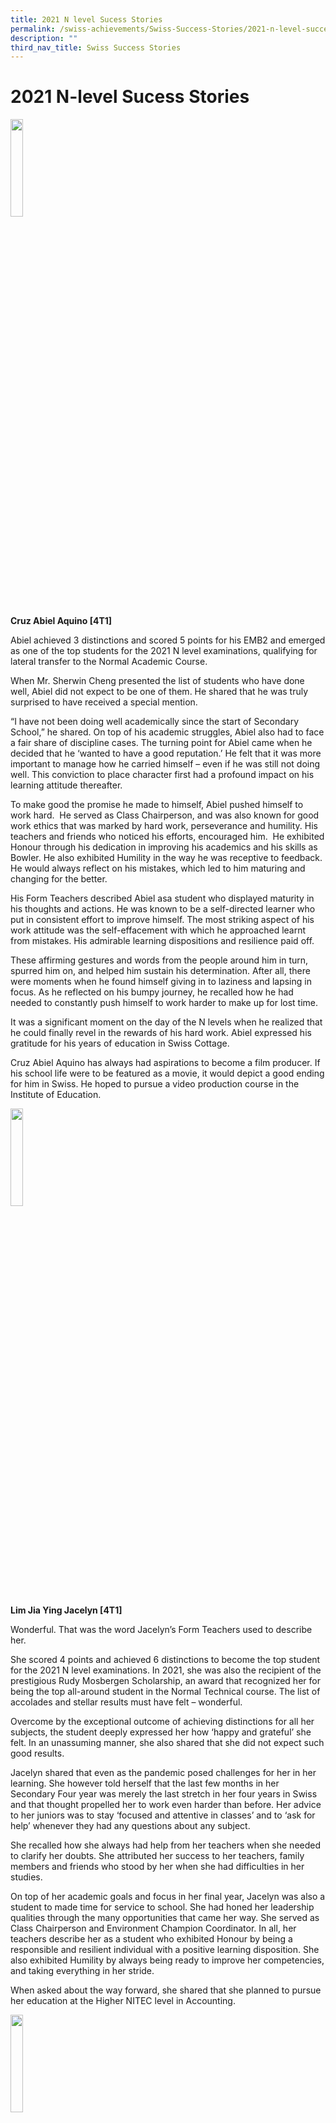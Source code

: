 ```yaml
---
title: 2021 N level Sucess Stories
permalink: /swiss-achievements/Swiss-Success-Stories/2021-n-level-success-stories/
description: ""
third_nav_title: Swiss Success Stories
---
```


# 2021 N-level Sucess Stories

<img src="/images/Swiss%20Achievements/Swiss%20Success%20Stories/2021%20N%20Level%20Sucess%20Stories/Cruz-Abiel-Aquino-4T1.jpg" style="width:20%;float:left"><br clear="left">

**Cruz Abiel Aquino \[4T1\]**

Abiel achieved 3 distinctions and scored 5 points for his EMB2 and emerged as one of the top students for the 2021 N level examinations, qualifying for lateral transfer to the Normal Academic Course.

When Mr. Sherwin Cheng presented the list of students who have done well, Abiel did not expect to be one of them. He shared that he was truly surprised to have received a special mention.

“I have not been doing well academically since the start of Secondary School,” he shared. On top of his academic struggles, Abiel also had to face a fair share of discipline cases. The turning point for Abiel came when he decided that he ‘wanted to have a good reputation.’ He felt that it was more important to manage how he carried himself – even if he was still not doing well. This conviction to place character first had a profound impact on his learning attitude thereafter.

To make good the promise he made to himself, Abiel pushed himself to work hard.  He served as Class Chairperson, and was also known for good work ethics that was marked by hard work, perseverance and humility. His teachers and friends who noticed his efforts, encouraged him.  He exhibited Honour through his dedication in improving his academics and his skills as Bowler. He also exhibited Humility in the way he was receptive to feedback. He would always reflect on his mistakes, which led to him maturing and changing for the better.

His Form Teachers described Abiel asa student who displayed maturity in his thoughts and actions. He was known to be a self-directed learner who put in consistent effort to improve himself. The most striking aspect of his work attitude was the self-effacement with which he approached learnt from mistakes. His admirable learning dispositions and resilience paid off.

These affirming gestures and words from the people around him in turn, spurred him on, and helped him sustain his determination. After all, there were moments when he found himself giving in to laziness and lapsing in focus. As he reflected on his bumpy journey, he recalled how he had needed to constantly push himself to work harder to make up for lost time.

It was a significant moment on the day of the N levels when he realized that he could finally revel in the rewards of his hard work. Abiel expressed his gratitude for his years of education in Swiss Cottage.

Cruz Abiel Aquino has always had aspirations to become a film producer. If his school life were to be featured as a movie, it would depict a good ending for him in Swiss. He hoped to pursue a video production course in the Institute of Education.

<img src="/images/Swiss%20Achievements/Swiss%20Success%20Stories/2021%20N%20Level%20Sucess%20Stories/Lim-Jia-Ying-Jacelyn-4T1.jpg" style="width:20%;float:left"><br clear="left">

**Lim Jia Ying Jacelyn \[4T1\]**

Wonderful. That was the word Jacelyn’s Form Teachers used to describe her.  

She scored 4 points and achieved 6 distinctions to become the top student for the 2021 N level examinations. In 2021, she was also the recipient of the prestigious Rudy Mosbergen Scholarship, an award that recognized her for being the top all-around student in the Normal Technical course. The list of accolades and stellar results must have felt – wonderful.

Overcome by the exceptional outcome of achieving distinctions for all her subjects, the student deeply expressed her how ‘happy and grateful’ she felt. In an unassuming manner, she also shared that she did not expect such good results.

Jacelyn shared that even as the pandemic posed challenges for her in her learning. She however told herself that the last few months in her Secondary Four year was merely the last stretch in her four years in Swiss and that thought propelled her to work even harder than before. Her advice to her juniors was to stay ‘focused and attentive in classes’ and to ‘ask for help’ whenever they had any questions about any subject.

She recalled how she always had help from her teachers when she needed to clarify her doubts. She attributed her success to her teachers, family members and friends who stood by her when she had difficulties in her studies.

On top of her academic goals and focus in her final year, Jacelyn was also a student to made time for service to school. She had honed her leadership qualities through the many opportunities that came her way. She served as Class Chairperson and Environment Champion Coordinator. In all, her teachers describe her as a student who exhibited Honour by being a responsible and resilient individual with a positive learning disposition. She also exhibited Humility by always being ready to improve her competencies, and taking everything in her stride.

When asked about the way forward, she shared that she planned to pursue her education at the Higher NITEC level in Accounting.

<img src="/images/Swiss%20Achievements/Swiss%20Success%20Stories/2021%20N%20Level%20Sucess%20Stories/Nakeisha-Grace-Chong-4T1.jpg" style="width:20%;float:left"><br clear="left">


**Nakeisha Grace Chong \[4T1\]**

Nakeisha was a natural leader with a drive to excel. She served as a Staff Sergeant in NCDCC and as a Student Councillor. And at the GCE N Level examinations, she emerged with stellar results of 5 points for her EMB2, including 4 distinctions – qualifying for a lateral transfer to the Normal Academic course. Overcome with joy, she shared that she glad and relieved.

During the course of the year, she recalled how she often felt stress and anxiety from thinking that she had not been studying hard enough, so she often overworked herself. During these stressful moments, her friends and parents would assure her that her mental well-being should always come first.

Her teachers described that she exhibited Humility by displaying a strong sense of empathy and civic-mindedness. She was always concerned about the welfare of her peers and juniors. They added that she honoured all responsibilities given to her and carried them out to the best of her abilities.

The grateful student shared her appreciation unreservedly. “I want to thank my teachers and classmates for being there for me and constantly having my back! I am really indebted to have such supportive and loving people by my side!”

Nakeisha learnt from her own journey with overcoming stress and anxiety that it was pacing herself and loving herself more that mattered. Interestingly, she discovered that once she was able to let go of unnecessary anxiety, it actually freed her to get down to doing what needed to get done, saving her precious space and time.

Nakeisha shared that as an NT student, one of her self-doubts came from feeling compared to students in the other streams. It is hard not to feel that way. But she also recognized that there were many things in her favour and she was grateful for those. For example, she found that like students in other streams, there were opportunities like the EAE that validated her aspirations and strengths.

“The EAE interviews really motivated me to do better and prove that although we don’t have as many subjects, we NT students can still do well and are worthy of the same respect other streams get.” 

Nakeisha felt that it was important for her to be a role model for her peers in the Normal Technical stream. She wanted them to see that if she could do well, so could they. She felt strongly that this positive self-belief would make a difference to them.

Having a keen eye for Art, Nakeisha shared that she had a deep desire to pursue studies in the area of architectural technology in the Institute of Technical Education (ITE). Expectedly, she hopes to be an architect in the future.

<img src="/images/Swiss%20Achievements/Swiss%20Success%20Stories/2021%20N%20Level%20Sucess%20Stories/Chng-Sen-You-Corwin-4N1.jpg" style="width:20%;float:left"><br clear="left">

**Chng Sen You Corwin \[4N1\]**

As cliché as it sounds, dreams do come true.

When asked about how he was feeling, Corwin immediate response was that he felt like he was dreaming. He shared that he could not believe that he had done well and was extremely pleased with his results. He achieved an EMB3 of 7 points and 5 distinctions for the 2021 N level examinations.

Corwin was known as a student who was mature and sensible. Corwin also served as Station Inspector in the National Police Cadet Corps, exhibiting strong leadership and responsibility. During class lessons, he was participative and would willingly share his insights – which never failed to liven up the exchanges among peers. He would drive to do his best in all his endeavors. He had a deep personal aim to achieve the goals that he had set for himself and to make his family members proud.

Besides being self-directed in managing his own goals, Corwin demonstrated the humility and willingness to learn from peers and teachers. He also exhibited honour by adhering to deadlines and by being helpful to peers.

Corwin shared how one defining moment in his academic journey was when he looked at his decent mid-year examinations results and told himself to believe that he can do even better. Sincere steady progress, the candid student confessed that his greatest fear during his academic journey was losing motivation and being unable to meet his own expectations.

To overcome moments of weaknesses during his pursuit of academic excellence, Corwin worked hard to sustain the momentum that he gained, and to stay focused on his goal to score well enough to qualify for any course he wanted.

Corwin has not decided on his desired course of study. But he was sure that he would definitely apply for the Poly Foundation Programme. He thanked his teachers for guiding him through these four years and he will definitely miss his friends who stood by with him through thick and thin.

<img src="/images/Swiss%20Achievements/Swiss%20Success%20Stories/2021%20N%20Level%20Sucess%20Stories/Chua-Bing-Rong-Zachary-4N1.jpg" style="width:20%;float:left"><br clear="left">

**Chua Bing Rong Zachary \[4N1\]**

The interview with Zachary was filled with saccharine notes. He remarked that he was ecstatic but could not help feeling surprised by his results as he had not expected to do that well for his examinations. He had achieved an excellent score of EMB3 results of 10 points, including 5 distinctions.

Zachary served as Staff Sergeant in National Civil Defence Cadet Corps (NCDCC) and was known to be organised with a keen eye for detail. He was also one who was eager to render assistance to classmates who were in need. He exhibited Honour by adhering to his commitment to others to make things happen, and exhibited Humility by asking useful questions to enhance his understanding and knowledge.

As a token of appreciation, Zachary wanted a shout out of gratitude to his teachers. He thanked all his teachers who journeyed with him, especially Mr. Heng who was both his Form Teacher and CCA teacher. He attributed much of his academic achievements and character growth to the guidance of Mr. Heng. He also singled out Ms. Faith who taught him Elective Geography Elective for helping him achieve his goals.

He recalled sweet memories about his teachers’ encouragement. He shared how on the last Elective Geography lesson before the second phase of the N Level exams, his teachers, Ms. Faith Wang and Ms. Tan Rou Jing bought bubble tea and stickers as gifts to encourage them. He received a sticker that said, “Motivation is what drives you. Attitude is what determines how far you will go to achieve what you set out to do.”

Though he was not one to read too much into chance episodes like that, nevertheless, the meaning and positivity gleaned from the encouraging sticker was far-reaching. He shared that the seemingly casual moment motivated him, and he pushed himself – at least to not let his teachers down. “I reflected and asked myself what I really wanted in life. And I knew I wanted to make my teachers and parents proud. And so, I just pushed myself for those few months.”

Even so, Zachary feared that he might run away from challenges instead of facing what he needed to do or a scenario where his peers were pushing themselves, and he ended up complacent or overconfident. These were undesirable possibilities and Zachary tried to stay the course by being disciplined. “Although it was very difficult to get used to the new routine that I had set for myself, I encouraged myself to go on,” he explained.

The gratified Zachary shared that he was still undecided about his course of study but added that he was inclined to pursue nursing as a vocation. We wish Zachary all the best for his future endeavours!

<img src="/images/Swiss%20Achievements/Swiss%20Success%20Stories/2021%20N%20Level%20Sucess%20Stories/Jacob-Wong-Wen-Le-4N2.jpg" style="width:20%;float:left"><br clear="left">


**Jacob Wong Wen Le \[4N2\]**

Jacob struck a figure of self-assurance when he was asked about his excellent results. Jacob scored 5 points for his EMB3. The confident but humble student shared that he was ‘genuinely and pleasantly surprised’ but ‘not too taken aback’.

 “I knew what I was capable of; I was more worried about careless mistakes than my ability to do well,” Jacob reflected.

He was also not afraid of sharing that while he had the fear of failure, he was also quick to become cognisant about how he could overcome them. He shared practical tips for academic excellence with his juniors, and it started with self-awareness. He believed that understanding one’s own method of learning and using the method which works best for one is the answer to making progress. 

Like many students, Jacob faced his fair share of challenges when pursuing academic excellence. For example, he revealed how he had found it difficult to focus at times when the hours of studying and duration of lessons became longer. Inevitably, towards the examination period, this was an unavoidable reality.

In Jacob’s view, the secret to resilience came down to one word – motivation. Motivation was the driving force for him to persevere for the success he desired. Jacob shared that he believed that so long as you have a strong enough reason to achieve something, success will no doubt be within one’s reach.

Someone who was looked up to by his juniors, Jacob was a leader who served as a Troop Leader in Scouts. He exhibited Honour in his dedication to his CCA and through the submission of quality school work. He also exhibited Humility in the way he showed care for his peers and rendered help to them.

When asked what advice he would give his juniors, Jacob quipped, “Well, I think you must go experiment and find out what you think works for you, and eliminate what does not.” He elaborated, “Taking the time to understand what was taught worked for me. For example, I knew that memorizing chunks and chunks of information was not for me – because until I knew what something meant, it would simply not stick in my head,” he elaborated, before adding, “And we should not think of examinations as some complex problem.”

Jacob plans to continue his education in Swiss Cottage in 2022 for his Secondary Five year, following which he intends to further his education in a junior college. When asked if he had advice for his juniors, Jacob had this to say: “Believe that it is possible to do well, and just put your mind to it!”

<img src="/images/Swiss%20Achievements/Swiss%20Success%20Stories/2021%20N%20Level%20Sucess%20Stories/Lui-Yu-Kai-4N1.jpg" style="width:20%;float:left"><br clear="left">

**Lui Yu Kai \[4N1\]**

Yu Kai shared that was over the moon about the 5 distinctions that contributed to his excellent EMB3 score of 10 points. A picture of jubilance, he was elated and proud to see that his hard work had indeed paid off.  

Yu Kai also shared that he had many things on his plate, other than his studies. He found the going actually quite tough. He recounted how he had to struggle to juggle between his academic commitments and his responsibilities as the former Vice-captain of the school’s Floorball team in Secondary 3. When he felt that he could not cope, he reached out to his teachers and others who cared about him.

He thanked his teachers for offering assistance to him whenever he needed them the most. He shared that the support from his peers, teachers and parents was the key factor that continued to feed his confidence and motivation to work hard.

“Without them supporting me and advising me, I would have lost sight of my goals for my future. I may have never attained the success that I have today,’ he reflected seriously.

Yu Kai was remembered by his teachers as a polite student who injected positivity during lessons through his enthusiasm and rendered help to his classmates. He exhibited Honour by being honest with teachers when he discussed issues, which helped him build trust and work towards improvement. He also exhibited Humility by respecting the needs of his classmates.

Yu Kai recollected a particular defining moment from his graduating year. He remembered receiving his mid-year examination results which were, in his words, ‘far from ideal’. It was followed by a fleeting but significant flash of realisation that he has to work very much harder to achieve the grades that he had wanted. Not daunted, he decided he could not afford to look back. Instead, he accepted that there was more to master and that fact became the push to focus better, re-examine methods and strive for deeper learning.             

A firm believer in the humility to reach out when you need support, Yu Kai has this to say: ‘To all my juniors, do not give up even when things become difficult because there are always people to talk to and get support from! Believe that you can do it!’

He has plans to pursue a course in Business Studies in Ngee Ann Polytechnic and eventually start his own business upon graduation. He has some words of advice for his juniors before he ended the interview:

<img src="/images/Swiss%20Achievements/Swiss%20Success%20Stories/2021%20N%20Level%20Sucess%20Stories/Matthew-Anthony-Style-4N2.jpg" style="width:20%;float:left"><br clear="left">


**Matthew Anthony Style \[4N2\]**

“It’s the little victories that come our way that matter,” quipped Matthew – who scored an EMB3 9 with 5 distinctions.

Like many of his peers, Matthew had a bag of responsibilities. He served as Staff Sergeant in National Civil Defence Cadet Corps (NCDCC) and as a Safety Ambassador. As responsible student, he exhibited Honour through the dedication that he showed to his CCA and in the submission of high quality of his school work. He also exhibited Humility by displaying his willingness to learn and by being receptive to feedback.

Matthew shared that success comes from the small successes that one gains along the way. He shared how he had scored full marks for his mathematics Weighted Assessment 1 (WA1), and how it was an important milestone in the many little steps he took towards the national examinations. Matthew recalled that the incident was instrumental in giving him ‘newfound confidence’ in himself.

“I challenged myself to attempt harder questions so I could be sure I wasn’t getting ahead of myself and so that I could be prepared for anything,” he shared pragmatically.

When asked about how he had succeeded in achieving 5 distinctions and an EMB3 of 9 points, Matthew shared that he took the initiative to clarify his doubts whenever he was unsure about any topic. He did this consistently for all his subjects. This openness to clearing up uncertainties in timely ways allowed him to ensure that he had a good level of understanding of each discipline – which helped in to consolidate larger bodies of knowledge and skills as time progressed and volume of learning multiplied. 

As a reflective thinker and learner, Matthew also shared how he had assiduously read through his practice assignment pieces to see where he had made mistakes so that he will not repeat them again in the next test or examination. Hi teachers described him as a highly participative who would inject positivity during lessons to encourage peers to stay focused and learn well.

“I feel proud of my achievements because I actually felt uneasy about how I would perform after my examinations. I was happy that I had done much better than I had for my preliminary examinations,” shared a delighted Matthew.

Matthew would be keen to pursue his studies in either biomedical sciences or pharmaceutical research, which are areas of study that he has a keen passion and interest in. Matthew thanked all teachers who have made his success possible and hopes that he has made them proud.

<img src="/images/Swiss%20Achievements/Swiss%20Success%20Stories/2021%20N%20Level%20Sucess%20Stories/Muhd-Akif-4N1.jpg" style="width:20%;float:left"><br clear="left">


**Muhammad Akif Taruna Bin Jafataruna \[4N1\]**

‘Ecstatic’ was the word that Akif used to describe how he felt after receiving an EMB3 of 8 points and 6 distinctions. Elated, he thanked his parents, teachers and friends for their unstinting support which contributed towards his success.

“When I received back my prelim results for all my subjects, I know I could have done better,” recollected Akif, when asked if there was a defining moment he could share. He added, “During the few months before the N level examinations, I pushed myself very hard. The goal was to perform better than the Preliminary Examinations.”

Akif recounted how holding three leadership positions during his Secondary Three year was not an easy task. He served as a member of Floorball team, Student Council and the House Executive Committee. He often found himself struggling to complete his assignments and study for his tests amidst a busy schedule.

“I knew I needed time management and a healthy mindset to manage all commitments. I needed to free up time. So during any free period that I had, I would take the time to work on subjects I was weaker in, such as Math and my Sciences. This move meant that I could delegate time for other subjects so that I could revise all my subjects fairly,” he reminisced.

Akif was described by his teachers as a highly participative individual with positive learning attitude. He was also known to be proactive in seeking help for self-improvement. In fact, he exhibited Honour when he showed perseverance and followed through plans. For example, his strategy of prioritising the study of mathematics and science which were his weaker subjects definitely paid off in the end. •He also exhibited Humility by asking useful questions to improve understanding and knowledge. He made steady progress that culminated in the happy results he received in the N levels.

Akif aspires to work in the medical field to save lives and help others in need. He shared that he has plans to either apply for the Biomedical Science course is Singapore Polytechnic or the Nursing course in Ngee Ann Polytechnic through the Poly Foundation Programme (PFP).

“To all my juniors, cherish your time in Swiss cause because you will miss it,” quipped Akif, who believes in making the most of the time one has, to fully engage on the opportunities that come in one’s way.

<img src="/images/Swiss%20Achievements/Swiss%20Success%20Stories/2021%20N%20Level%20Sucess%20Stories/Yong-Haiwen-John-4N1.jpg" style="width:20%;float:left"><br clear="left">

**Yong Haiwen John \[4N1\]**

Haiwen was a picture of joy and satisfaction as he shared how managed to obtain an EMB3 of 8 points including 4 distinctions.

He attributed his success to his consistency in revising what he had learnt in school every single day. He cited how he would stay in school till evening to revisit a concept such as covalent bonds in Chemistry so that he can reinforce his understanding of it.  He also shared that he chose to study in school as he felt that it was a conducive environment that allowed him to be highly prolific. He explained, “I was away from distractions like my computer, I could study more productively without being distracted.”

  
Haiwen shared that another key reason for his success was his desire to pursue passion in an aerospace related career. “I have a passion for airplanes. And when I saw that some polytechnics offered aerospace courses, I was excited and I set my goals to get the desired grades to land a chance of applying for the aerospace programme.’

His quest for academic excellence was not always a smooth journey, but Haiwen persevered. Like many students, Haiwen shared that one of his greatest fears was falling short of his expected grades. He recounted how he was shocked when his mid-year examination results fell short of his expectations. He could not allow fear of failure to get the better of him.  He went back to the drawing board to work on his revision methods, and he redirected his focus, working on more practice papers to give himself the confidence to do well.

Besides his self-directed attitude in the academic domain, he also contributed to the school by serving as Staff Sergeant in NCC (Air). In all areas, he exhibited Honour by doing the right thing even if it was difficult or inconvenient. He was also commended for his Humility in the way he actively self-reflected for self-improvement.

On the happy day of his results, Haiwen also had some words of thanks for his teachers: “To all my teachers, thank you all for teaching me and guiding me to achieve what I have today. Thank you!”

Haiwen was very clear about his desire to pursue his studies in aerospace engineering. He shared that he would like to be either an air force engineer or work in the aerospace department in Singapore Technology Engineering.

**_Introduction: Key quotes below photographs (own thoughts about studying and growth) what is the key quote and idea. Stand and hold a photograph. Standing beside certain backdrop. Group photograph. PMC photograph._**
